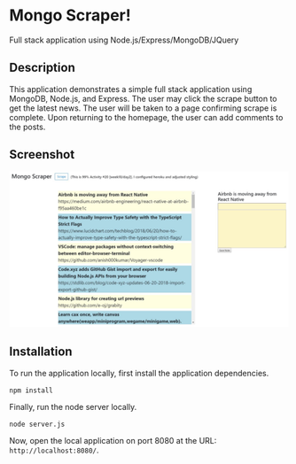 # Mongo Scraper!
Full stack application using Node.js/Express/MongoDB/JQuery

## Description

This application demonstrates a simple full stack application using MongoDB, Node.js, and Express. 
The user may click the scrape button to get the latest news. The user will be taken to a page confirming scrape is complete. Upon returning to the homepage, the user can add comments to the posts. 

## Screenshot
![gif of burger](https://github.com/tomkim825/MongoScraper/blob/master/Capture.JPG?raw=true)


## Installation

To run the application locally, first install the application dependencies.

	npm install
	
Finally, run the node server locally.

	node server.js
	
Now, open the local application on port 8080 at the URL: `http://localhost:8080/`.






